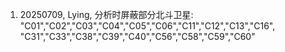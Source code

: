 1. 20250709, Lying, 分析时屏蔽部分北斗卫星: 
"C01","C02","C03","C04","C05","C06","C11","C12","C13","C16",
"C31","C33","C38","C39","C40","C56","C58","C59","C60"